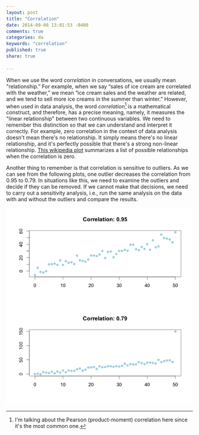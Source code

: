 ```yaml
---
layout: post
title: "Correlation"
date: 2014-09-08 13:01:53 -0400
comments: true
categories: da
keywords: "correlation"
published: true
share: true

---
```


When we use the word *correlation* in conversations, we usually mean "relationship." For example, when we say “sales of ice cream are correlated with the weather,” we mean “ice cream sales and the weather are related, and we tend to sell more ice creams in the summer than winter.” However, when used in data analysis, the word *correlation*[^1] is a mathematical construct, and therefore, has a precise meaning, namely, it measures the "linear relationship" between two continuous variables. We need to remember this distinction so that we can understand and interpret it correctly. For example, zero correlation in the context of data analysis doesn't mean there's no relationship. It simply means there's no linear relationship, and it's perfectly possible that there's a strong non-linear relationship. [This wikipedia plot](http://en.wikipedia.org/wiki/Correlation_and_dependence#mediaviewer/File:Correlation_examples2.svg) summarizes a list of possible relationships when the correlation is zero. 

Another thing to remember is that correlation is sensitive to outliers. As we can see from the following plots, one outlier decreases the correlation from 0.95 to 0.79. In situations like this, we need to examine the outliers and decide if they can be removed. If we cannot make that decisions, we need to carry out a sensitivity analysis, i.e., run the same analysis on the data with and without the outliers and compare the results. 

![](/images/corr1.png)
![](/images/corr2.png)

[^1]: I'm talking about the Pearson (product-moment) correlation here since it's the most common one. 
